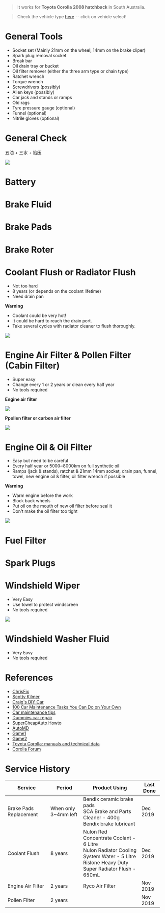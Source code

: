 > It works for **Toyota Corolla 2008 hatchback** in South Australia. 

> Check the vehicle type [here](https://www.supercheapauto.com.au) -- click on vehicle select!


# General Tools

- Socket set (Mainly 21mm on the wheel, 14mm on the brake cliper)
- Spark plug removal socket
- Break bar 
- Oil drain tray or bucket
- Oil filter remover (either the three arm type or chain type)
- Ratchet wrench
- Torque wrench
- Screwdrivers (possibly)
- Allen keys (possibly)
- Car jack and stands or ramps
- Old rags
- Tyre pressure gauge (optional)
- Funnel (optional)
- Nitrile gloves (optional)

# General Check

五油 + 三水 + 胎压

[![](http://img.youtube.com/vi/fz-_q5VyvpA/0.jpg)](http://www.youtube.com/watch?v=fz-_q5VyvpA "")

# Battery

# Brake Fluid

# Brake Pads



# Brake Roter

# Coolant Flush or Radiator Flush

* Not too hard 
* 8 years (or depends on the coolant lifetime)
* Need drain pan

**Warning**

* Coolant could be very hot!
* It could be hard to reach the drain port.
* Take several cycles with radiator cleaner to flush thoroughly. 

[![](http://img.youtube.com/vi/g8YZF5cW7-A/0.jpg)](http://www.youtube.com/watch?v=g8YZF5cW7-A "")



# Engine Air Filter & Pollen Filter (Cabin Filter)

* Super easy
* Change every 1 or 2 years or clean every half year
* No tools required

**Engine air filter**

[![](http://img.youtube.com/vi/FF_rWjXwW80/0.jpg)](http://www.youtube.com/watch?v=FF_rWjXwW80)

**Ppollen filter or carbon air filter**

[![](http://img.youtube.com/vi/X8WrL5CQH0E/0.jpg)](http://www.youtube.com/watch?v=X8WrL5CQH0E)


# Engine Oil & Oil Filter

* Easy but need to be careful
* Every half year or 5000~8000km on full synthetic oil
* Ramps (jack & stands), ratchet & 21mm 14mm socket, drain pan, funnel, towel, new engine oil & filter, oil filter wrench if possible 

**Warning**
* Warm engine before the work
* Block back wheels
* Put oil on the mouth of new oil filter before seal it
* Don't make the oil filter too tight

[![](http://img.youtube.com/vi/4Gw9WAXLxGU/0.jpg)](http://www.youtube.com/watch?v=4Gw9WAXLxGU)


# Fuel Filter







# Spark Plugs


# Windshield Wiper

* Very Easy
* Use towel to protect windscreen
* No tools required

[![](http://img.youtube.com/vi/TzW8btrsFOU/0.jpg)](http://www.youtube.com/watch?v=TzW8btrsFOU)

# Windshield Washer Fluid

* Very Easy
* No tools required


# References

* [ChrisFix ](https://www.youtube.com/user/PaintballOO7)
* [Scotty Kilmer](https://www.youtube.com/channel/UCuxpxCCevIlF-k-K5YU8XPA)
* [Craig's DIY Car](https://www.youtube.com/channel/UCYatDPXXLYABxRud2wd09vQ/videos)
* [100 Car Maintenance Tasks You Can Do on Your Own](https://www.familyhandyman.com/diy-advice/tips-to-keep-your-car-running-and-looking-good/)
* [Car maintenance tips](https://www.readersdigest.ca/cars/maintenance/)
* [Dummies car repair](https://www.dummies.com/home-garden/car-repair/)
* [SuperCheapAuto Howto](https://www.supercheapauto.com.au/blog/how-to)
* [AutoMD](https://www.automd.com/how-to/)
* [Game1](http://www.gamesgames.com/game/messy-car-service)
* [Game2](http://www.agame.com/game/kates-car-service)
* [Toyota Corolla: manuals and technical data](http://www.tcorolla.net)
* [Corolla Forum](https://au.toyotaownersclub.com/forums/forum/4-corolla-corolla-sportivo-club/)


# Service History

Service | Period | Product Using | Last Done
------- | ------ | ------------- | ---------
Brake Pads Replacement | When only 3~4mm left | Bendix ceramic brake pads <br>SCA Brake and Parts Cleaner - 400g <br> Bendix brake lubricant| Dec 2019
Coolant Flush | 8 years | Nulon Red Concentrate Coolant - 6 Litre <br>Nulon Radiator Cooling System Water - 5 Litre <br> Rislone Heavy Duty Super Radiator Flush - 650mL | Dec 2019
Engine Air Filter | 2 years | Ryco Air Filter | Nov 2019
Pollen Filter | 2 years |  | Nov 2019

